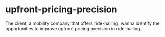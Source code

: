 # upfront-pricing-precision
The client, a mobility company that offers ride-hailing, wanna identify the opportunities to improve upfront pricing precision in ride-hailing.
